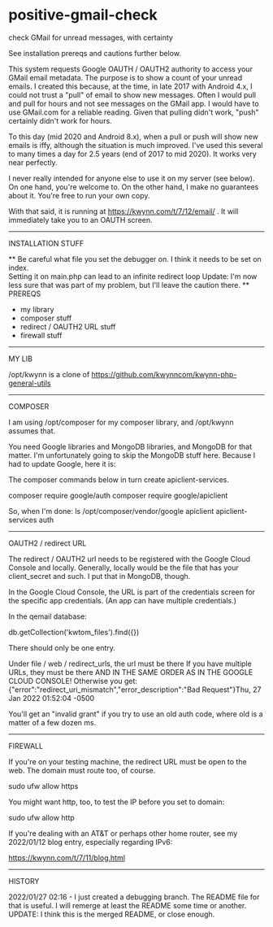 # positive-gmail-check
check GMail for unread messages, with certainty

See installation prereqs and cautions further below.

This system requests Google OAUTH / OAUTH2 authority to access your GMail email metadata.  The purpose is to show a count of your unread emails.  I created 
this because, at the time, in late 2017 with Android 4.x, I could not trust a "pull" of email to show new messages.  Often I would pull and pull for hours
and not see messages on the GMail app.  I would have to use GMail.com for a reliable reading.  Given that pulling didn't work, "push" certainly didn't work 
for hours.

To this day (mid 2020 and Android 8.x), when a pull or push will show new emails is iffy, although the situation is much improved.   I've used this several 
to many times a day for 2.5 years (end of 2017 to mid 2020).  It works very near perfectly.  

I never really intended for anyone else to use it on my server (see below).  On one hand, you're welcome to.  On the other hand, I make no guarantees about 
it.  You're free to run your own copy.

With that said, it is running at https://kwynn.com/t/7/12/email/  .  It will immediately take you to an OAUTH screen.
******

INSTALLATION STUFF

**
Be careful what file you set the debugger on.  I think it needs to be set on index.  
Setting it on main.php can lead to an infinite redirect loop
Update: I'm now less sure that was part of my problem, but I'll leave the caution there.
**
PREREQS

* my library
* composer stuff
* redirect / OAUTH2 URL stuff
* firewall stuff

*****
MY LIB

/opt/kwynn is a clone of https://github.com/kwynncom/kwynn-php-general-utils
*********

COMPOSER

I am using /opt/composer for my composer library, and /opt/kwynn assumes that.

You need Google libraries and MongoDB libraries, and MongoDB for that matter.  I'm unfortunately going to skip the MongoDB stuff here.
Because I had to update Google, here it is:

The composer commands below in turn create apiclient-services.

composer require google/auth
composer require google/apiclient

So, when I'm done:
ls /opt/composer/vendor/google
apiclient  apiclient-services  auth

***********
OAUTH2 / redirect URL

The redirect / OAUTH2 url needs to be registered with the Google Cloud Console and locally.  Generally, locally would be the 
file that has your client_secret and such.  I put that in MongoDB, though.

In the Google Cloud Console, the URL is part of the credentials screen for the specific app credentials.  (An app can have multiple credentials.)

In the qemail database:

db.getCollection('kwtom_files').find({})

There should only be one entry.

Under file / web / redirect_urls, the url must be there 
If you have multiple URLs, they must be there AND IN THE SAME ORDER AS IN THE GOOGLE CLOUD CONSOLE!
Otherwise you get:
{"error":"redirect_uri_mismatch","error_description":"Bad Request"}Thu, 27 Jan 2022 01:52:04 -0500

You'll get an "invalid grant" if you try to use an old auth code, where old is a matter of a few dozen ms.

***********
FIREWALL

If you're on your testing machine, the redirect URL must be open to the web.
The domain must route too, of course.

sudo ufw allow https

You might want http, too, to test the IP before you set to domain:

sudo ufw allow http

If you're dealing with an AT&T or perhaps other home router, see my 2022/01/12 blog entry, especially regarding IPv6:

https://kwynn.com/t/7/11/blog.html

**********

HISTORY

2022/01/27 02:16 - I just created a debugging branch.  The README file for that is useful.  I will remerge at least the README some time or another.
    UPDATE: I think this is the merged README, or close enough.  
